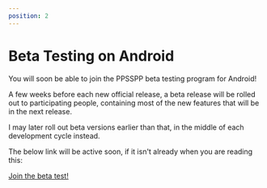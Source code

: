 ```yaml
---
position: 2
---
```


# Beta Testing on Android

You will soon be able to join the PPSSPP beta testing program for Android!

A few weeks before each new official release, a beta release will be rolled out to participating people, containing most of the new features that will be in the next release.

I may later roll out beta versions earlier than that, in the middle of each development cycle instead.

The below link will be active soon, if it isn't already when you are reading this:

[Join the beta test!](https://play.google.com/apps/testing/org.ppsspp.ppsspp)
